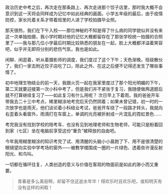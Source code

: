 政治历史中考之后，再次走在那条路上、再次走进那个饺子店里，那时我大概不会意识到这一天将会同样成为记忆中如此经典的画面。小学五年级的最后，由于疫情防控，家长托着关系才带着班里的人进了学校拍摄毕业照。

那天很热，我们在下午入校——那位神秘的不知是得了什么病的同学貌似并没有来这一次单独拍摄，我小学时期对他的记忆大概都留存在了那张学校统一拍摄的合照里了——我与那几位小学最后时期比较熟悉的朋友在一起，脸上大概都洋溢着笑容吧，似乎并无即将分别的悲伤气氛，我也是如此。

闲聊、闲逛着，听从着摄影师的调度，我们度过了这个下午；天色渐晚，班级散伙了，我们一家去附近饺子店吃了口，除此之外、在这之后便不记得还发生了哪些事情了。

初中地理生物结业的前一天，我跟火页一起在我家里度过了那个阳光明媚的下午，第二天就要迎接第一次小科中考了，但是我们并不紧张于复习，我随便做两道题后就不打算继续复习了——如此复习有什么用呢？
次日早上下着雨，我的爸爸开车带我去二十三中考点，稀里糊涂地考完后天仍然阴着；如果未曾记错，初一时的一次放学也是雨天，他们谈论着小科结业考试，爸爸开车绕了一段路才转头，我就向右歪着头看窗外，雨滴打在车窗上，单调的光亮被折射成一片混乱的霓虹景色......

考完我没有找到学校的陪考车、也没有见到地理老师和生物老师，可能只是盼着回到家（七区）坐在电脑前享受这份“重负”被释放的自由吧。

今年我用糊里糊涂的知识考完了试、用清醒的头脑小小晨跑了下、用不是很清楚的眼镜望向实验中学考场的窗外——被教学楼围成一圈的一片绿色、透着些许漫反射阳光、和鸟叫。

一切都在循环往复，人类创造的意义与价值在客观的物面前是如此的渺小而又重要。

> 青春是多么美丽啊，却留不住这逝水年华！得欢乐时且欢乐吧，谁知明天有没有这样的闲暇！